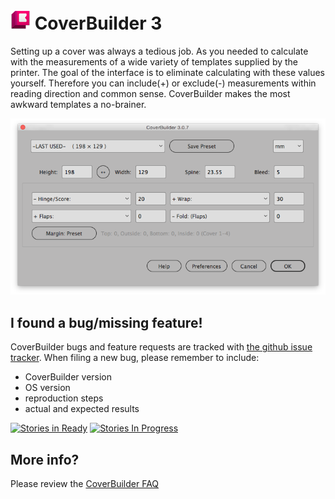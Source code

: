 # ![Icon](Icon/CB_icon_32x32.png) CoverBuilder 3

Setting up a cover was always a tedious job. As you needed to calculate with the measurements of a wide variety of templates supplied by the printer. The goal of the interface is to eliminate calculating with these values yourself. Therefore you can include(+) or exclude(-) measurements within reading direction and common sense. CoverBuilder makes the most awkward templates a no-brainer.

![Interface](Pictures/ss_ui_main_307.png?raw=true "UI")

I found a bug/missing feature!
------------------------------

CoverBuilder bugs and feature requests are tracked with [the github issue tracker](https://github.com/GitBruno/CoverBuilder/issues).
When filing a new bug, please remember to include:

* CoverBuilder version
* OS version
* reproduction steps
* actual and expected results

[![Stories in Ready](https://badge.waffle.io/CoverBuilder/CoverBuilder.png?label=ready&title=Ready)](https://waffle.io/CoverBuilder/CoverBuilder)
[![Stories In Progress](https://badge.waffle.io/CoverBuilder/CoverBuilder.png?label=In%20Progress&title=In%20Progress)](https://waffle.io/CoverBuilder/CoverBuilder)


More info?
---------

Please review the [CoverBuilder FAQ](http://coverbuilder.brunoherfst.com/faq/)
